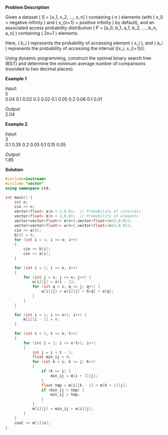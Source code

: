 **Problem Description**

Given a dataset \( S = [x_1, x_2, ..., x_n] \) containing \( n \) elements (with \( x_0 = negative infinity \) and \( x_{n+1} = positive infinity \) by default), and an associated access probability distribution \( P = [a_0, b_1, a_1, b_2, ..., b_n, a_n] \) containing \( 2n+1 \) elements.

Here, \( b_i \) represents the probability of accessing element \( x_i \), and \( a_i \) represents the probability of accessing the interval \((x_i, x_{i+1})\).

Using dynamic programming, construct the optimal binary search tree (BST) and determine the minimum average number of comparisons (rounded to two decimal places).

**Example 1**

*Input:*  
5  
0.04 0.1 0.02 0.3 0.02 0.1 0.05 0.2 0.06 0.1 0.01

*Output:*  
2.04

**Example 2**

*Input:*  
3  
0.1 0.35 0.2 0.05 0.1 0.15 0.05

*Output:*  
1.85

**Solution**
```cpp
#include<iostream>
#include "vector"
using namespace std;

int main() {
    int n;
    cin >> n; 
    vector<float> a(n + 2,0.0);  // Probability of intervals
    vector<float> b(n + 2,0.0);  // Probability of elements
    vector<vector<float>> m(n+3,vector<float>(n+3,0.0));
    vector<vector<float>> w(n+2,vector<float>(n+2,0.0));
    cin >> a[0];   
    b[0] = 0;
    for (int i = 1; i <= n; i++)
    {
        cin >> b[i];
        cin >> a[i];
    }
    
    for (int i = 1; i <= n; i++)
    {
        for (int j = i; j <= n; j++) {
            w[i][j] = a[i - 1];
            for (int q = i; q <= j; q++) {
                w[i][j] = w[i][j] + b[q] + a[q];
            }
        }
    }
    
    for (int i = 1; i <= n+1; i++) {
        m[i][i - 1] = 0;
    }
    
    for (int t = 1; t <= n; t++)
    {
        for (int i = 1; i <= n-t+1; i++)
        {
            int j = i + t - 1;
            float min_ij = 0;
            for (int k = i; k <= j; k++)  
            {
                if (k == i) {
                    min_ij = m[i + 1][j];
                }
                float tmp = m[i][k - 1] + m[k + 1][j];
                if (min_ij > tmp) {
                    min_ij = tmp;
                }
            }
            m[i][j] = min_ij + w[i][j];
        }
    }
    cout << m[1][n];
}
